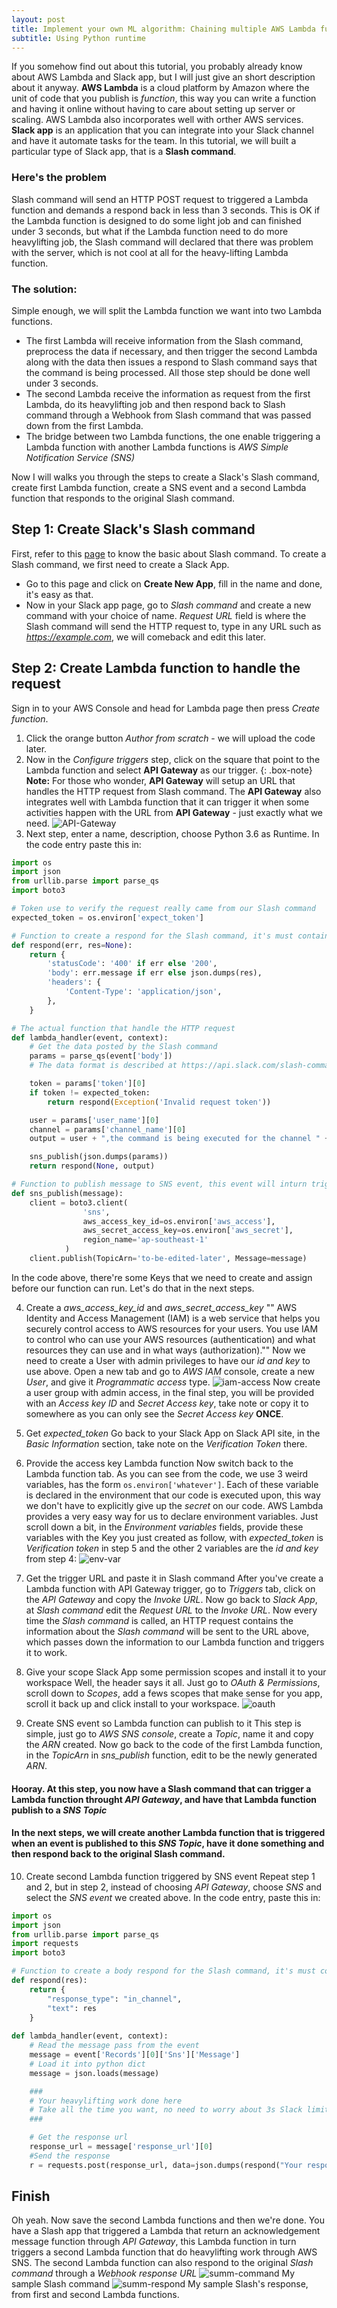 ```yaml
---
layout: post
title: Implement your own ML algorithm: Chaining multiple AWS Lambda functions to host a Slack app
subtitle: Using Python runtime 
---
```

If you somehow find out about this tutorial, you probably already know about AWS Lambda and Slack app, but I will just give an short description about it anyway.
**AWS Lambda** is a cloud platform by Amazon where the unit of code that you publish is *function*, this way you can write a function and having it online without having to care about setting up server or scaling. AWS Lambda also incorporates well with orther AWS services.
**Slack app** is an application that you can integrate into your Slack channel and have it automate tasks for the team. In this tutorial, we will built a particular type of Slack app, that is a **Slash command**.
### Here's the problem
Slash command will send an HTTP POST request to triggered a Lambda function and demands a respond back in less than 3 seconds. This is OK if the Lambda function is designed to do some light job and can finished under 3 seconds, but what if the Lambda function need to do more heavylifting job, the Slash command will declared that there was problem with the server, which is not cool at all for the heavy-lifting Lambda function.
### The solution:
Simple enough, we will split the Lambda function we want into two Lambda functions.
- The first Lambda will receive information from the Slash command, preprocess the data if necessary, and then trigger the second Lambda along with the data then issues a respond to Slash command says that the command is being processed. All those step should be done well under 3 seconds.
- The second Lambda receive the information as request from the first Lambda, do its heavylifting job and then respond back to Slash command through a Webhook from Slash command that was passed down from the first Lambda.
- The bridge between two Lambda functions, the one enable triggering a Lambda function with another Lambda functions is *AWS Simple Notification Service (SNS)*

Now I will walks you through the steps to create a Slack's Slash command, create first Lambda function, create a SNS event and a second Lambda function that responds to the original Slash command.

## Step 1: Create Slack's Slash command
First, refer to this [page](https://api.slack.com/slash-commands) to know the basic about Slash command. To create a Slash command, we first need to create a Slack App. 
- Go to this page and click on **Create New App**, fill in the name and done, it's easy as that.
- Now in your Slack app page, go to *Slash command* and create a new command with your choice of name. *Request URL* field is where the Slash command will send the HTTP request to, type in any URL such as *https://example.com*, we will comeback and edit this later.
## Step 2: Create Lambda function to handle the request
Sign in to your AWS Console and head for Lambda page then press *Create function*.
1. Click the orange button *Author from scratch* - we will upload the code later.
2. Now in the *Configure triggers* step, click on the square that point to the Lambda function and select **API Gateway** as our trigger.
{: .box-note}
**Note:** For those who wonder, **API Gateway** will setup an URL that handles the HTTP request from Slash command. The **API Gateway** also integrates well with Lambda function that it can trigger it when some activities happen with the URL from **API Gateway** - just exactly what we need.
![API-Gateway](/img/aws-lambda/api-gateway.png)
3. Next step, enter a name, description, choose Python 3.6 as Runtime. In the code entry paste this in: 
```python
import os
import json
from urllib.parse import parse_qs
import boto3

# Token use to verify the request really came from our Slash command
expected_token = os.environ['expect_token']

# Function to create a respond for the Slash command, it's must contain a statusCode, body and header
def respond(err, res=None):
    return {
        'statusCode': '400' if err else '200',
        'body': err.message if err else json.dumps(res),
        'headers': {
            'Content-Type': 'application/json',
        },
    }

# The actual function that handle the HTTP request
def lambda_handler(event, context):
    # Get the data posted by the Slash command
    params = parse_qs(event['body'])
    # The data format is described at https://api.slack.com/slash-commands

    token = params['token'][0]
    if token != expected_token:
        return respond(Exception('Invalid request token'))

    user = params['user_name'][0]
    channel = params['channel_name'][0]
    output = user + ",the command is being executed for the channel " + channel

    sns_publish(json.dumps(params))
    return respond(None, output)

# Function to publish message to SNS event, this event will inturn trigger our second lambda function
def sns_publish(message):
    client = boto3.client(
                'sns', 
                aws_access_key_id=os.environ['aws_access'],
                aws_secret_access_key=os.environ['aws_secret'],
                region_name='ap-southeast-1'
            )
    client.publish(TopicArn='to-be-edited-later', Message=message)
```
In the code above, there're some Keys that we need to create and assign before our function can run. Let's do that in the next steps.

4. Create a *aws_access_key_id* and *aws_secret_access_key*
""
AWS Identity and Access Management (IAM) is a web service that helps you securely control access to AWS resources for your users. You use IAM to control who can use your AWS resources (authentication) and what resources they can use and in what ways (authorization).""
Now we need to create a User with admin privileges to have our *id and key* to use above.
Open a new tab and go to *AWS IAM* console, create a new *User*, and give it *Programmatic access* type.
![iam-access](/img/aws-lambda/iam-access.png)
Now create a user group with admin access, in the final step, you will be provided with an *Access key ID* and *Secret Access key*, take note or copy it to somewhere as you can only see the *Secret Access key* **ONCE**.

5. Get *expected_token*
Go back to your Slack App on Slack API site, in the *Basic Information* section, take note on the *Verification Token* there.

6. Provide the access key Lambda function
Now switch back to the Lambda function tab. As you can see from  the code, we use 3 weird variables, has the form `os.environ['whatever']`. Each of these variable is declared in the environment that our code is executed upon, this way we don't have to explicitly give up the *secret* on our code.
AWS Lambda provides a very easy way for us to declare environment variables. Just scroll down a bit, in the *Environment variables* fields, provide these variables with the Key you just created as follow, with *expected_token* is *Verification token* in step 5 and the other 2 variables are the *id and key* from step 4:
![env-var](/img/aws-lambda/env-var.png)

7. Get the trigger URL and paste it in Slash command
After you've create a Lambda function with API Gateway trigger, go to *Triggers* tab, click on the *API Gateway* and copy the *Invoke URL*.
Now go back to *Slack App*, at *Slash command* edit the *Request URL* to the *Invoke URL*.
Now every time the *Slash command* is called, an HTTP request contains the information about the *Slash command* will be sent to the URL above, which passes down the information to our Lambda function and triggers it to work.

8. Give your scope Slack App some permission scopes and install it to your workspace
Well, the header says it all. Just go to *OAuth & Permissions*, scroll down to *Scopes*, add a fews scopes that make sense for you app, scroll it back up and click install to your workspace.
![oauth](/img/aws-lambda/oauth.png)

9. Create SNS event so Lambda function can publish to it
This step is simple, just go to *AWS SNS console*, create a *Topic*, name it and copy the *ARN* created. 
Now go back to the code of the first Lambda function, in the *TopicArn* in *sns_publish* function, edit to be the newly generated *ARN*.

#### Hooray. At this step, you now have a Slash command that can trigger a Lambda function throught *API Gateway*, and have that Lambda function publish to a *SNS Topic*
#### In the next steps, we will create another Lambda function that is triggered when an event is published to this *SNS Topic*, have it done something and then respond back to the original Slash command.

10. Create second Lambda function triggered by SNS event 
Repeat step 1 and 2, but in step 2, instead of choosing *API Gateway*, choose *SNS* and select the *SNS event* we created above.
In the code entry, paste this in:
```python
import os
import json
from urllib.parse import parse_qs
import requests
import boto3

# Function to create a body respond for the Slash command, it's must contain a statusCode, body and header
def respond(res):
    return {
        "response_type": "in_channel",
        "text": res
    }
    
def lambda_handler(event, context):
    # Read the message pass from the event
    message = event['Records'][0]['Sns']['Message']
    # Load it into python dict
    message = json.loads(message)

    ###
    # Your heavylifting work done here
    # Take all the time you want, no need to worry about 3s Slack limit
    ###

    # Get the response url
    response_url = message['response_url'][0]
    #Send the response
    r = requests.post(response_url, data=json.dumps(respond("Your response here")))
```

## Finish
Oh yeah. Now save the second Lambda functions and then we're done. You have a Slash app that triggered a Lambda that return an acknowledgement message function through *API Gateway*, this Lambda function in turn triggers a second Lambda function that do heavylifting work through AWS SNS. The second Lambda function can also respond to the original *Slash command* through a *Webhook response URL*
![summ-command](/img/aws-lambda/summ-command.png)
My sample Slash command
![summ-respond](/img/aws-lambda/summ-response.png)
My sample Slash's response, from first and second Lambda functions.
